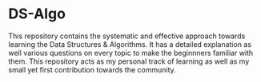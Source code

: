 # DS-Algo
This repository contains the systematic and effective approach towards learning the Data Structures & Algorithms.
It has a detailed explanation as well various questions on every topic to make the beginnners familiar with them.
This repository acts  as my personal track of learning as well as my small yet first contribution towards the community.
